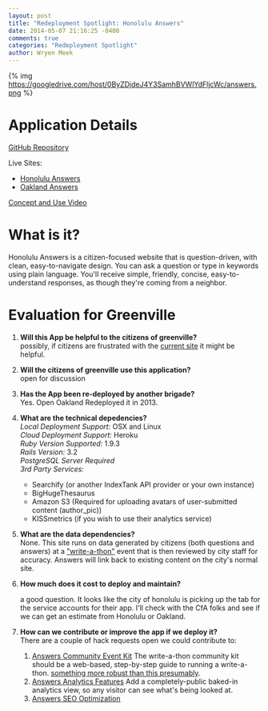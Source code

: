 ```yaml
---
layout: post
title: "Redeployment Spotlight: Honolulu Answers"
date: 2014-05-07 21:16:25 -0400
comments: true
categories: "Redeployment Spotlight"
author: Wryen Meek
---
```


{% img https://googledrive.com/host/0ByZDjdeJ4Y3SamhBVWlYdFljcWc/answers.png %}

# Application Details

[GitHub Repository](https://github.com/codeforamerica/honolulu_answers)  

Live Sites:  

   * [Honolulu Answers](http://answers.honolulu.gov/)
   * [Oakland Answers](http://answers.oaklandnet.com/)

[Concept and Use Video](http://vimeo.com/43632898#)  

# What is it?
Honolulu Answers is a citizen-focused website that is question-driven, with clean, easy-to-navigate design. You can ask a question or type in keywords using plain language. You'll receive simple, friendly, concise, easy-to-understand responses, as though they're coming from a neighbor.

# Evaluation for Greenville
1. **Will this App be helpful to the citizens of greenville?**  
   possibly, if  citizens are frustrated with the [current site](http://greenvillesc.gov/) it might be helpful.  

2. **Will the citizens of greenville use this application?**  
   open for discussion  

3. **Has the App been re-deployed by another brigade?**  
   Yes. Open Oakland Redeployed it in 2013.

4. **What are the technical depedencies?**  
  *Local Deployment Support:* OSX and Linux  
  *Cloud Deployment Support:* Heroku  
  *Ruby Version Supported:* 1.9.3  
  *Rails Version:* 3.2  
  *PostgreSQL Server Required*  
  *3rd Party Services:*  
   *  Searchify (or another IndexTank API provider or your own instance)  
   *  BigHugeThesaurus  
   *  Amazon S3 (Required for uploading avatars of user-submitted content   (author_pic))
   *  KISSmetrics (if you wish to use their analytics service)  
5. **What are the data dependencies?**  
None. This site runs on data generated by citizens (both questions and answers) at a ["write-a-thon"](http://codeforamerica.github.io/honolulu-writeathon/) event that is then reviewed by city staff for accuracy. Answers will link back to existing content on the city's normal site.  

6. **How much does it cost to deploy and maintain?**  

   a good question. It looks like the city of honolulu is picking up the tab for the service accounts for their app. I'll check with the CfA folks and see if we can get an estimate from Honolulu or Oakland.  

7. **How can we contribute or improve the app if we deploy it?**  
   There are a couple of hack requests open we could contribute to:

   1.  [Answers Community Event Kit](https://github.com/codeforamerica/hack-requests/blob/master/answers-community-kit.md) The write-a-thon community kit should be a web-based, step-by-step guide to running a write-a-thon. [something more robust than this presumably](http://neighborhow.org/guides/host-a-writeathon-in-your-city).  
   2. [Answers Analytics Features](https://github.com/codeforamerica/hack-requests/blob/master/answers-visitor-display.md) Add a completely-public baked-in analytics view, so any visitor can see what's being looked at.  
   3. [Answers SEO Optimization](https://github.com/codeforamerica/hack-requests/blob/master/answers-seo-optimization.md)
